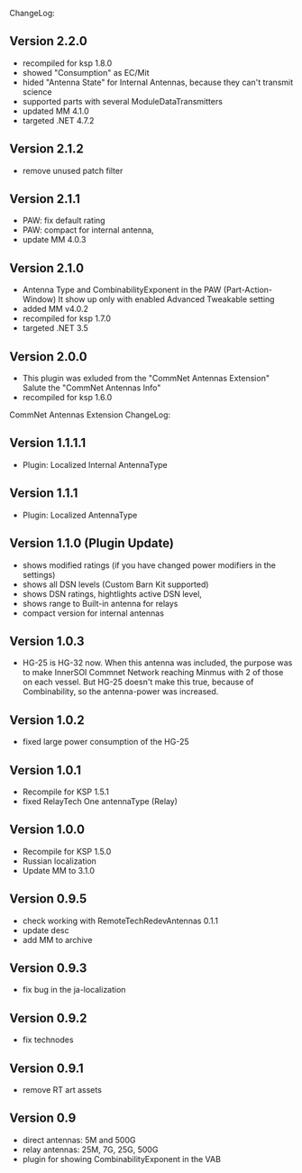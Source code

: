 ChangeLog:

## Version 2.2.0
 * recompiled for ksp 1.8.0
 * showed "Consumption" as EC/Mit
 * hided "Antenna State" for Internal Antennas, because they can't transmit science
 * supported parts with several ModuleDataTransmitters
 * updated MM 4.1.0
 * targeted .NET 4.7.2

## Version 2.1.2
 * remove unused patch filter

## Version 2.1.1
 * PAW: fix default rating
 * PAW: compact for internal antenna, 
 * update MM 4.0.3

## Version 2.1.0
 * Antenna Type and CombinabilityExponent in the PAW (Part-Action-Window)
   It show up only with enabled Advanced Tweakable setting 
 * added MM v4.0.2
 * recompiled for ksp 1.7.0
 * targeted .NET 3.5 
 

## Version 2.0.0
 * This plugin was exluded from the "CommNet Antennas Extension"
   Salute the "CommNet Antennas Info"
 * recompiled for ksp 1.6.0



CommNet Antennas Extension ChangeLog:

## Version 1.1.1.1
 * Plugin: Localized Internal AntennaType

## Version 1.1.1
 * Plugin: Localized AntennaType

## Version 1.1.0 (Plugin Update)
 * shows modified ratings (if you have changed power modifiers in the settings)
 * shows all DSN levels (Custom Barn Kit supported)
 * shows DSN ratings, hightlights active DSN level, 
 * shows range to Built-in antenna for relays
 * compact version for internal antennas

## Version 1.0.3
 * HG-25 is HG-32 now.
   When this antenna was included, the purpose was to make 
   InnerSOI Commnet Network reaching Minmus with 2 of those on each vessel.
   But HG-25 doesn't make this true, because of Combinability, 
   so the antenna-power was increased.

## Version 1.0.2
 * fixed large power consumption of the HG-25

## Version 1.0.1
 * Recompile for KSP 1.5.1
 * fixed RelayTech One antennaType (Relay)

## Version 1.0.0
 * Recompile for KSP 1.5.0
 * Russian localization
 * Update MM to 3.1.0

## Version 0.9.5
 * check working with RemoteTechRedevAntennas 0.1.1
 * update desc
 * add MM to archive

## Version 0.9.3
 * fix bug in the ja-localization

## Version 0.9.2
 * fix technodes

## Version 0.9.1
 * remove RT art assets

## Version 0.9
 * direct antennas: 5M and 500G
 * relay antennas: 25M, 7G, 25G, 500G
 * plugin for showing CombinabilityExponent in the VAB
